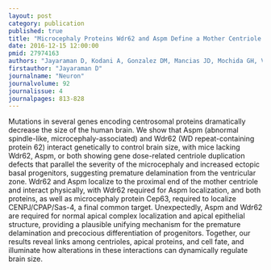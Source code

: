 ```yaml
---
layout: post
category: publication
published: true
title: "Microcephaly Proteins Wdr62 and Aspm Define a Mother Centriole Complex Regulating Centriole Biogenesis, Apical Complex, and Cell Fate."
date: 2016-12-15 12:00:00
pmid: 27974163
authors: "Jayaraman D, Kodani A, Gonzalez DM, Mancias JD, Mochida GH, Vagnoni C, Johnson J, Krogan N, Harper JW, Reiter JF, Yu TW, Bae BI, Walsh CA"
firstauthor: "Jayaraman D"
journalname: "Neuron"
journalvolume: 92
journalissue: 4
journalpages: 813-828
---
```


Mutations in several genes encoding centrosomal proteins dramatically decrease the size of the human brain. We show that Aspm (abnormal spindle-like, microcephaly-associated) and Wdr62 (WD repeat-containing protein 62) interact genetically to control brain size, with mice lacking Wdr62, Aspm, or both showing gene dose-related centriole duplication defects that parallel the severity of the microcephaly and increased ectopic basal progenitors, suggesting premature delamination from the ventricular zone. Wdr62 and Aspm localize to the proximal end of the mother centriole and interact physically, with Wdr62 required for Aspm localization, and both proteins, as well as microcephaly protein Cep63, required to localize CENPJ/CPAP/Sas-4, a final common target. Unexpectedly, Aspm and Wdr62 are required for normal apical complex localization and apical epithelial structure, providing a plausible unifying mechanism for the premature delamination and precocious differentiation of progenitors. Together, our results reveal links among centrioles, apical proteins, and cell fate, and illuminate how alterations in these interactions can dynamically regulate brain size.


